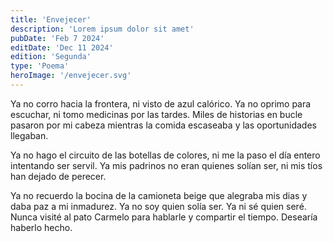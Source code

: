 ```yaml
---
title: 'Envejecer'
description: 'Lorem ipsum dolor sit amet'
pubDate: 'Feb 7 2024'
editDate: 'Dec 11 2024'
edition: 'Segunda'
type: 'Poema'
heroImage: '/envejecer.svg'
---
```


Ya no corro hacia la frontera, ni visto de azul calórico. Ya no oprimo para escuchar, ni tomo medicinas por las tardes. Miles de historias en bucle pasaron por mi cabeza mientras la comida escaseaba y las oportunidades llegaban.

Ya no hago el circuito de las botellas de colores, ni me la paso el día entero intentando ser servil.
Ya mis padrinos no eran quienes solían ser, ni mis tíos han dejado de perecer.

Ya no recuerdo la bocina de la camioneta beige que alegraba mis dias y daba paz a mi inmadurez.
Ya no soy quien solía ser. Ya ni sé quien seré. Nunca visité al pato Carmelo para hablarle y compartir el tiempo.
Desearía haberlo hecho.
